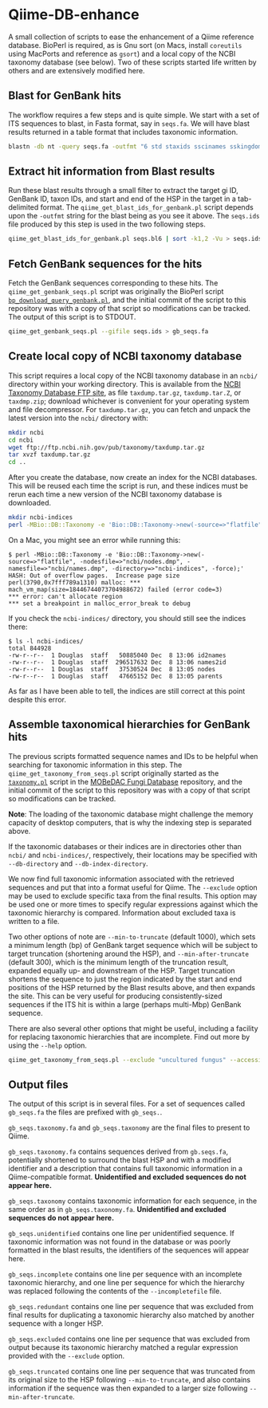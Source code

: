 Qiime-DB-enhance
=====

A small collection of scripts to ease the enhancement of a Qiime reference database.  BioPerl is required, as is Gnu sort (on Macs, install `coreutils` using MacPorts and reference as `gsort`) and a local copy of the NCBI taxonomy database (see below).  Two of these scripts started life written by others and are extensively modified here.

Blast for GenBank hits 
------

The workflow requires a few steps and is quite simple.  We start with a set of ITS sequences to blast, in Fasta format, say in `seqs.fa`.  We will have blast results returned in a table format that includes taxonomic information.

```bash
blastn -db nt -query seqs.fa -outfmt "6 std staxids sscinames sskingdoms sblastnames" > seqs.bl6
```

Extract hit information from Blast results
------

Run these blast results through a small filter to extract the target gi ID, GenBank ID, taxon IDs, and start and end of the HSP in the target in a tab-delimited format.  The `qiime_get_blast_ids_for_genbank.pl` script depends upon the `-outfmt` string for the blast being as you see it above.  The `seqs.ids` file produced by this step is used in the two following steps.

```bash
qiime_get_blast_ids_for_genbank.pl seqs.bl6 | sort -k1,2 -Vu > seqs.ids
```

Fetch GenBank sequences for the hits
------

Fetch the GenBank sequences corresponding to these hits.  The `qiime_get_genbank_seqs.pl` script was originally the BioPerl script [`bp_download_query_genbank.pl`](https://github.com/bioperl/bioperl-live/blob/master/scripts/utilities/bp_download_query_genbank.pl), and the initial commit of the script to this repository was with a copy of that script so modifications can be tracked.  The output of this script is to STDOUT.

```bash
qiime_get_genbank_seqs.pl --gifile seqs.ids > gb_seqs.fa
```

Create local copy of NCBI taxonomy database
------

This script requires a local copy of the NCBI taxonomy database in an `ncbi/` directory within your working directory.  This is available from the [NCBI Taxonomy Database FTP site](ftp://ftp.ncbi.nih.gov/pub/taxonomy), as file `taxdump.tar.gz`, `taxdump.tar.Z`, or `taxdmp.zip`; download whichever is convenient for your operating system and file decompressor.  For `taxdump.tar.gz`, you can fetch and unpack the latest version into the `ncbi/` directory with:

```bash
mkdir ncbi
cd ncbi
wget ftp://ftp.ncbi.nih.gov/pub/taxonomy/taxdump.tar.gz
tar xvzf taxdump.tar.gz
cd ..
```

After you create the database, now create an index for the NCBI databases.  This will be reused each time the script is run, and these indices must be rerun each time a new version of the NCBI taxonomy database is downloaded.

```bash
mkdir ncbi-indices
perl -MBio::DB::Taxonomy -e 'Bio::DB::Taxonomy->new(-source=>"flatfile", -nodesfile=>"ncbi/nodes.dmp", -namesfile=>"ncbi/names.dmp", -directory=>"ncbi-indices", -force);'
```

On a Mac, you might see an error while running this:

~~~~
$ perl -MBio::DB::Taxonomy -e 'Bio::DB::Taxonomy->new(-source=>"flatfile", -nodesfile=>"ncbi/nodes.dmp", -namesfile=>"ncbi/names.dmp", -directory=>"ncbi-indices", -force);'
HASH: Out of overflow pages.  Increase page size
perl(3790,0x7fff789a1310) malloc: *** mach_vm_map(size=18446744073704988672) failed (error code=3)
*** error: can't allocate region
*** set a breakpoint in malloc_error_break to debug
~~~~

If you check the `ncbi-indices/` directory, you should still see the indices there:

~~~~
$ ls -l ncbi-indices/
total 844928
-rw-r--r--  1 Douglas  staff   50885040 Dec  8 13:06 id2names
-rw-r--r--  1 Douglas  staff  296517632 Dec  8 13:06 names2id
-rw-r--r--  1 Douglas  staff   37530524 Dec  8 13:05 nodes
-rw-r--r--  1 Douglas  staff   47665152 Dec  8 13:05 parents
~~~~

As far as I have been able to tell, the indices are still correct at this point despite this error.

Assemble taxonomical hierarchies for GenBank hits
------

The previous scripts formatted sequence names and IDs to be helpful when searching for taxonomic information in this step.  The `qiime_get_taxonomy_from_seqs.pl` script originally started as the [`taxonomy.pl`](https://github.com/hyphaltip/mobedac-fungi/blob/master/scripts/taxonomy.pl) script in the [MOBeDAC Fungi Database](https://github.com/hyphaltip/mobedac-fungi) repository, and the initial commit of the script to this repository was with a copy of that script so modifications can be tracked.

**Note**: The loading of the taxonomic database might challenge the memory capacity of desktop computers, that is why the indexing step is separated above.

If the taxonomic databases or their indices are in directories other than `ncbi/` and `ncbi-indices/`, respectively, their locations may be specified with `--db-directory` and `--db-index-directory`.

We now find full taxonomic information associated with the retrieved sequences and put that into a format useful for Qiime.  The `--exclude` option may be used to exclude specific taxa from the final results.  This option may be used one or more times to specify regular expressions against which the taxonomic hierarchy is compared.  Information about excluded taxa is written to a file.

Two other options of note are `--min-to-truncate` (default 1000), which sets a minimum length (bp) of GenBank target sequence which will be subject to target truncation (shortening around the HSP), and `--min-after-truncate` (default 300), which is the minimum length of the truncation result, expanded equally up- and downstream of the HSP.  Target truncation shortens the sequence to just the region indicated by the start and end positions of the HSP returned by the Blast results above, and then expands the site.  This can be very useful for producing consistently-sized sequences if the ITS hit is within a large (perhaps multi-Mbp) GenBank sequence. 

There are also several other options that might be useful, including a facility for replacing taxonomic hierarchies that are incomplete.  Find out more by using the `--help` option.

```bash
qiime_get_taxonomy_from_seqs.pl --exclude "uncultured fungus" --accessionfile seqs.ids gb_seqs.fa
```

Output files
------

The output of this script is in several files.  For a set of sequences called `gb_seqs.fa` the files are prefixed with `gb_seqs.`.

`gb_seqs.taxonomy.fa` and `gb_seqs.taxonomy` are the final files to present to Qiime.

`gb_seqs.taxonomy.fa` contains sequences derived from `gb.seqs.fa`, potentially shortened to surround the blast HSP and with a modified identifier and a description that contains full taxonomic information in a Qiime-compatible format.  **Unidentified and excluded sequences do not appear here.**

`gb_seqs.taxonomy` contains taxonomic information for each sequence, in the same order as in `gb_seqs.taxonomy.fa`.  **Unidentified and excluded sequences do not appear here.**

`gb_seqs.unidentified` contains one line per unidentified sequence.  If taxonomic information was not found in the database or was poorly formatted in the blast results, the identifiers of the sequences will appear here.

`gb_seqs.incomplete` contains one line per sequence with an incomplete taxonomic hierarchy, and one line per sequence for which the hierarchy was replaced following the contents of the `--incompletefile` file.

`gb_seqs.redundant` contains one line per sequence that was excluded from final results for duplicating a taxonomic hierarchy also matched by another sequence with a longer HSP.

`gb_seqs.excluded` contains one line per sequence that was excluded from output because its taxonomic hierarchy matched a regular expression provided with the `--exclude` option.

`gb_seqs.truncated` contains one line per sequence that was truncated from its original size to the HSP following `--min-to-truncate`, and also contains information if the sequence was then expanded to a larger size following `--min-after-truncate`.

